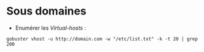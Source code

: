 # Sous domaines

* Enumérer les _Virtual-hosts_ :

```
gobuster vhost -u http://domain.com -w "/etc/list.txt" -k -t 20 | grep 200
```
